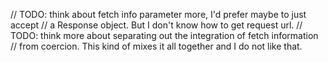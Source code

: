 // TODO: think about fetch info parameter more, I'd prefer maybe to just accept
// a Response object. But I don't know how to get request url.
// TODO: think more about separating out the integration of fetch information
// from coercion. This kind of mixes it all together and I do not like that.
